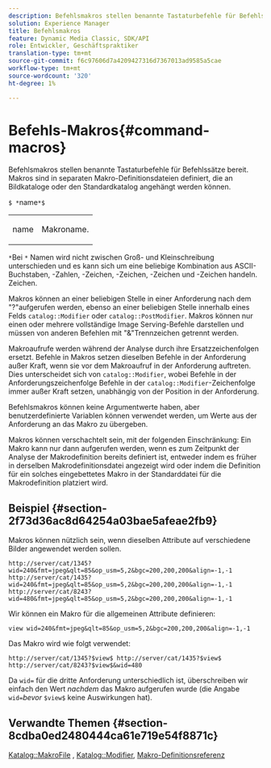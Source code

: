 ```yaml
---
description: Befehlsmakros stellen benannte Tastaturbefehle für Befehlssätze bereit. Makros sind in separaten Makro-Definitionsdateien definiert, die an Bildkataloge oder den Standardkatalog angehängt werden können.
solution: Experience Manager
title: Befehlsmakros
feature: Dynamic Media Classic, SDK/API
role: Entwickler, Geschäftspraktiker
translation-type: tm+mt
source-git-commit: f6c97606d7a4209427316d7367013ad9585a5cae
workflow-type: tm+mt
source-wordcount: '320'
ht-degree: 1%

---
```



# Befehls-Makros{#command-macros}

Befehlsmakros stellen benannte Tastaturbefehle für Befehlssätze bereit. Makros sind in separaten Makro-Definitionsdateien definiert, die an Bildkataloge oder den Standardkatalog angehängt werden können.

`$ *`name`*$`

<table id="simpletable_A03541622C354F60B5F304B999C4EF8E"> 
 <tr class="strow"> 
  <td class="stentry"> <p><span class="codeph"> <span class="varname"> name</span></span> </p> </td> 
  <td class="stentry"> <p>Makroname. </p></td> 
 </tr> 
</table>

`*`Bei `*` Namen wird nicht zwischen Groß- und Kleinschreibung unterschieden und es kann sich um eine beliebige Kombination aus ASCII-Buchstaben, -Zahlen, -Zeichen, -Zeichen, -Zeichen und -Zeichen handeln. Zeichen.

Makros können an einer beliebigen Stelle in einer Anforderung nach dem &quot;?&quot;aufgerufen werden, ebenso an einer beliebigen Stelle innerhalb eines Felds `catalog::Modifier` oder `catalog::PostModifier`. Makros können nur einen oder mehrere vollständige Image Serving-Befehle darstellen und müssen von anderen Befehlen mit &quot;&amp;&quot;Trennzeichen getrennt werden.

Makroaufrufe werden während der Analyse durch ihre Ersatzzeichenfolgen ersetzt. Befehle in Makros setzen dieselben Befehle in der Anforderung außer Kraft, wenn sie vor dem Makroaufruf in der Anforderung auftreten. Dies unterscheidet sich von `catalog::Modifier`, wobei Befehle in der Anforderungszeichenfolge Befehle in der `catalog::Modifier`-Zeichenfolge immer außer Kraft setzen, unabhängig von der Position in der Anforderung.

Befehlsmakros können keine Argumentwerte haben, aber benutzerdefinierte Variablen können verwendet werden, um Werte aus der Anforderung an das Makro zu übergeben.

Makros können verschachtelt sein, mit der folgenden Einschränkung: Ein Makro kann nur dann aufgerufen werden, wenn es zum Zeitpunkt der Analyse der Makrodefinition bereits definiert ist, entweder indem es früher in derselben Makrodefinitionsdatei angezeigt wird oder indem die Definition für ein solches eingebettetes Makro in der Standarddatei für die Makrodefinition platziert wird.

## Beispiel {#section-2f73d36ac8d64254a03bae5afeae2fb9}

Makros können nützlich sein, wenn dieselben Attribute auf verschiedene Bilder angewendet werden sollen.

`http://server/cat/1345?wid=240&fmt=jpeg&qlt=85&op_usm=5,2&bgc=200,200,200&align=-1,-1 http://server/cat/1435?wid=240&fmt=jpeg&qlt=85&op_usm=5,2&bgc=200,200,200&align=-1,-1 http://server/cat/8243?wid=480&fmt=jpeg&qlt=85&op_usm=5,2&bgc=200,200,200&align=-1,-1`

Wir können ein Makro für die allgemeinen Attribute definieren:

`view wid=240&fmt=jpeg&qlt=85&op_usm=5,2&bgc=200,200,200&align=-1,-1`

Das Makro wird wie folgt verwendet:

`http://server/cat/1345?$view$ http://server/cat/1435?$view$ http://server/cat/8243?$view$&wid=480`

Da `wid=` für die dritte Anforderung unterschiedlich ist, überschreiben wir einfach den Wert *nachdem* das Makro aufgerufen wurde (die Angabe `wid=`*bevor* `$view$` keine Auswirkungen hat).

## Verwandte Themen {#section-8cdba0ed2480444ca61e719e54f8871c}

[Katalog::MakroFile](../../../../../is-api/image-catalog/image-serving-api-ref/c-image-catalog-reference/c-attributes-reference/r-macrofile.md#reference-f91d717b3847458ca0f1fe95387554a2) ,  [Katalog::Modifier](/help/aem-is-ir-api/is-api/image-catalog/image-serving-api-ref/c-image-catalog-reference/c-image-svg-data-reference/c-image-data-reference/r-modifier-cat.md),  [Makro-Definitionsreferenz](../../../../../is-api/image-catalog/image-serving-api-ref/c-image-catalog-reference/c-macro-definition-reference/c-macro-definition-reference.md#concept-5ec73f7636c1496fba1e94094e694e79)

